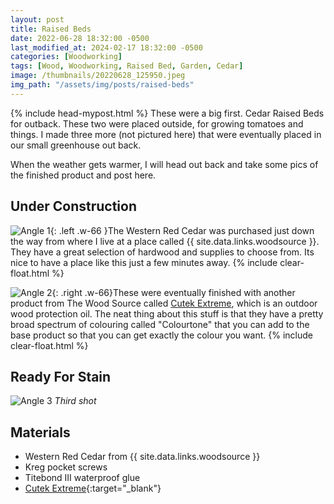 ```yaml
---
layout: post
title: Raised Beds
date: 2022-06-28 18:32:00 -0500
last_modified_at: 2024-02-17 18:32:00 -0500
categories: [Woodworking]
tags: [Wood, Woodworking, Raised Bed, Garden, Cedar]
image: /thumbnails/20220628_125950.jpeg
img_path: "/assets/img/posts/raised-beds"
---
```

{% include head-mypost.html %}
These were a big first. Cedar Raised Beds for outback. These two were placed outside, for growing tomatoes and things. I made three more (not pictured here) that were eventually placed in our small greenhouse out back.

When the weather gets warmer, I will head out back and take some pics of the finished product and post here.

## Under Construction

![Angle 1][Angle 1]{: .left .w-66 }The Western Red Cedar was purchased just down the way from where I live at a place called {{ site.data.links.woodsource }}. They have a great selection of hardwood and supplies to choose from. Its nice to have a place like this just a few minutes away.
{% include clear-float.html %}

![Angle 2][Angle 2]{: .right .w-66}These were eventually finished with another product from The Wood Source called [Cutek Extreme], which is an outdoor wood protection oil. The neat thing about this stuff is that they have a pretty broad spectrum of colouring called "Colourtone" that you can add to the base product so that you can get exactly the colour you want.
{% include clear-float.html %}

## Ready For Stain

![Angle 3][Angle 3]
_Third shot_

## Materials

- Western Red Cedar from {{ site.data.links.woodsource }}
- Kreg pocket screws
- Titebond III waterproof glue
- [Cutek Extreme]{:target="\_blank"}

[Angle 1]: 20220628_125859.jpeg
[Angle 2]: 20220628_125916.jpeg
[Angle 3]: 20220628_125950.jpeg
[Cutek Extreme]: https://wood-source.com/product/cutek-extreme
